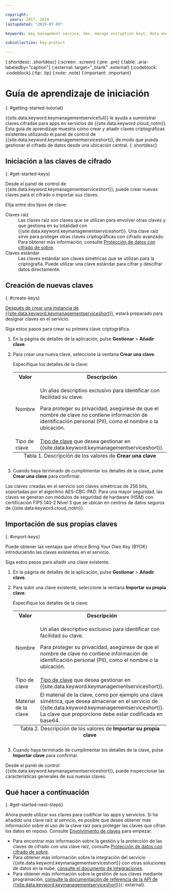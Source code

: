 ```yaml
---

copyright:
  years: 2017, 2019
lastupdated: "2019-07-09"

keywords: key management service, kms, manage encryption keys, data encryption, data-at-rest, protect data encryption keys

subcollection: key-protect

---
```


{:shortdesc: .shortdesc}
{:screen: .screen}
{:pre: .pre}
{:table: .aria-labeledby="caption"}
{:external: target="_blank" .external}
{:codeblock: .codeblock}
{:tip: .tip}
{:note: .note}
{:important: .important}

# Guía de aprendizaje de iniciación
{: #getting-started-tutorial}

{{site.data.keyword.keymanagementservicefull}} le ayuda a suministrar claves cifradas para apps en servicios de {{site.data.keyword.cloud_notm}}. Esta guía de aprendizaje muestra cómo crear y añadir claves criptográficas existentes utilizando el panel de control de {{site.data.keyword.keymanagementserviceshort}}, de modo que pueda gestionar el cifrado de datos desde una ubicación central.
{: shortdesc}

## Iniciación a las claves de cifrado
{: #get-started-keys}

Desde el panel de control de {{site.data.keyword.keymanagementserviceshort}}, puede crear nuevas claves para el cifrado o importar sus claves. 

Elija entre dos tipos de clave:

<dl>
  <dt>Claves raíz</dt>
    <dd>Las claves raíz son claves que se utilizan para envolver otras claves y que gestiona en su totalidad con {{site.data.keyword.keymanagementserviceshort}}. Una clave raíz sirve para proteger otras claves criptográficas con cifrado avanzado. Para obtener más información, consulte <a href="/docs/services/key-protect?topic=key-protect-envelope-encryption">Protección de datos con cifrado de sobre</a>.</dd>
  <dt>Claves estándar</dt>
    <dd>Las claves estándar son claves simétricas que se utilizan para la criptografía. Puede utilizar una clave estándar para cifrar y descifrar datos directamente.</dd>
</dl>

## Creación de nuevas claves
{: #create-keys}

[Después de crear una instancia de {{site.data.keyword.keymanagementserviceshort}}](https://{DomainName}/catalog/services/key-protect?taxonomyNavigation=apps), estará preparado para designar claves en el servicio. 

Siga estos pasos para crear su primera clave criptográfica. 

1. En la página de detalles de la aplicación, pulse **Gestionar** &gt; **Añadir clave**.
2. Para crear una nueva clave, seleccione la ventana **Crear una clave**.

    Especifique los detalles de la clave:

    <table>
      <tr>
        <th>Valor</th>
        <th>Descripción</th>
      </tr>
      <tr>
        <td>Nombre</td>
        <td>
          <p>Un alias descriptivo exclusivo para identificar con facilidad su clave.</p>
          <p>Para proteger su privacidad, asegúrese de que el nombre de clave no contiene información de identificación personal (PII), como el nombre o la ubicación.</p>
        </td>
      </tr>
      <tr>
        <td>Tipo de clave</td>
        <td><a href="/docs/services/key-protect?topic=key-protect-envelope-encryption#key-types">Tipo de clave</a> que desea gestionar en {{site.data.keyword.keymanagementserviceshort}}.</td>
      </tr>
      <caption style="caption-side:bottom;">Tabla 1. Descripción de los valores de <b>Crear una clave</b></caption>
    </table>

3. Cuando haya terminado de cumplimentar los detalles de la clave, pulse **Crear una clave** para confirmar. 

Las claves creadas en el servicio son claves simétricas de 256 bits, soportadas por el algoritmo AES-CBC-PAD. Para una mayor seguridad, las claves se generan con módulos de seguridad de hardware (HSM) con certificación FIPS 140-2 Nivel 3 que se ubican en centros de datos seguros de {{site.data.keyword.cloud_notm}}. 

## Importación de sus propias claves
{: #import-keys}

Puede obtener las ventajas que ofrece Bring Your Own Key (BYOK) introduciendo las claves existentes en el servicio. 

Siga estos pasos para añadir una clave existente.

1. En la página de detalles de la aplicación, pulse **Gestionar** &gt; **Añadir clave**.
2. Para subir una clave existente, seleccione la ventana **Importar su propia clave**.

    Especifique los detalles de la clave:

    <table>
      <tr>
        <th>Valor</th>
        <th>Descripción</th>
      </tr>
      <tr>
        <td>Nombre</td>
        <td>
          <p>Un alias descriptivo exclusivo para identificar con facilidad su clave.</p>
          <p>Para proteger su privacidad, asegúrese de que el nombre de clave no contiene información de identificación personal (PII), como el nombre o la ubicación.</p>
        </td>
      </tr>
      <tr>
        <td>Tipo de clave</td>
        <td><a href="/docs/services/key-protect?topic=key-protect-envelope-encryption#key-types">Tipo de clave</a> que desea gestionar en {{site.data.keyword.keymanagementserviceshort}}.</td>
      </tr>
      <tr>
        <td>Material de la clave</td>
        <td>El material de la clave, como por ejemplo una clave simétrica, que desea almacenar en el servicio de {{site.data.keyword.keymanagementserviceshort}}. La clave que proporcione debe estar codificada en base64.</td>
      </tr>
      <caption style="caption-side:bottom;">Tabla 2. Descripción de los valores de <b>Importar su propia clave</b></caption>
    </table>

3. Cuando haya terminado de cumplimentar los detalles de la clave, pulse **Importar clave** para confirmar. 

Desde el panel de control {{site.data.keyword.keymanagementserviceshort}}, puede inspeccionar las características generales de sus nuevas claves. 

## Qué hacer a continuación
{: #get-started-next-steps}

Ahora puede utilizar sus claves para codificar las apps y servicios. Si ha añadido una clave raíz al servicio, es posible que desee obtener más información sobre el uso de la clave raíz para proteger las claves que cifran los datos en reposo. Consulte [Envolvimiento de claves](/docs/services/key-protect?topic=key-protect-wrap-keys) para empezar.

- Para encontrar más información sobre la gestión y la protección de las claves de cifrado con una clave raíz, consulte [Protección de datos con cifrado de sobre](/docs/services/key-protect?topic=key-protect-envelope-encryption).
- Para obtener más información sobre la integración del servicio {{site.data.keyword.keymanagementserviceshort}} con otras soluciones de datos en la nube, [consulte el documento de Integraciones](/docs/services/key-protect?topic=key-protect-integrate-services).
- Para obtener más información sobre la gestión de sus claves mediante programación, [consulte la documentación de referencia de la API de {{site.data.keyword.keymanagementserviceshort}}](https://cloud.ibm.com/apidocs/key-protect){: external}.
